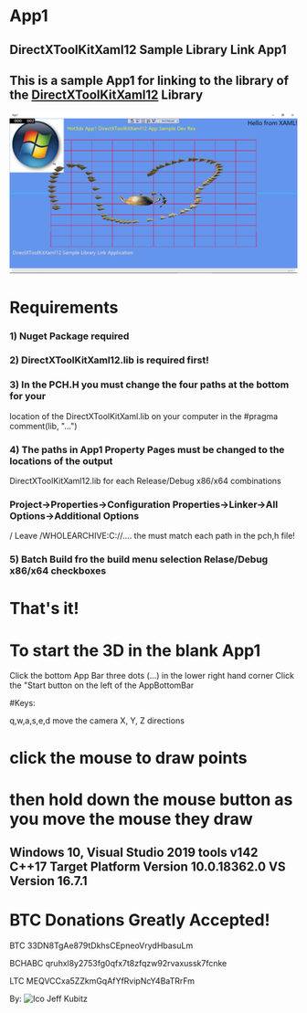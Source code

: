# App1
## DirectXToolKitXaml12 Sample Library Link App1


## This is a sample App1 for linking to the library of the [DirectXToolKitXaml12](https://github.com/hot3dx/DirectXToolKitXaml) Library

![App1_Screenshot](https://github.com/hot3dx/App1/blob/master/Assets/App1-DirectXToolKitXaml12-Sample-App.png)

# Requirements

### 1) Nuget Package <package id="WinPixEventRuntime" version="1.0.200127001" targetFramework="native" /> required

### 2) DirectXToolKitXaml12.lib is required first!

### 3) In the PCH.H you must change the four paths at the bottom for your 
location of the DirectXToolKitXaml.lib on your computer in the
#pragma comment(lib, "...")

### 4) The paths in App1 Property Pages must be changed to the locations of the output 
DirectXToolKitXaml12.lib for each Release/Debug x86/x64 combinations

### Project->Properties->Configuration Properties->Linker->All Options->Additional Options

/ Leave /WHOLEARCHIVE:C://.... the must match each path in the pch,h file!

### 5) Batch Build fro the build menu selection Relase/Debug x86/x64 checkboxes

# That's it!

# To start the 3D in the blank App1 
Click the bottom App Bar three dots (...) in the lower right hand corner
Click the "Start button on the left of the AppBottomBar

#Keys:

q,w,a,s,e,d move the camera X, Y, Z directions

# click the mouse to draw points 
# then hold down the mouse button as you move the mouse they draw

## Windows 10, Visual Studio 2019 tools v142 C++17 Target Platform Version 10.0.18362.0 VS Version 16.7.1

# BTC Donations Greatly Accepted!

BTC 33DN8TgAe879tDkhsCEpneoVrydHbasuLm 

BCHABC qruhxl8y2753fg0qfx7t8zfqzw92rvaxussk7fcnke

LTC MEQVCCxa5ZZkmGqAfYfRvipNcY4BaTRrFm

By:
![Ico](https://github.com/hot3dx/AppXamlDX12/blob/master/Assets/AutoDraw2.ico) Jeff Kubitz


